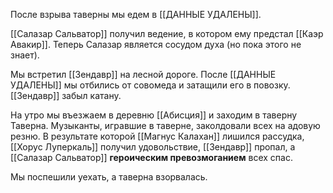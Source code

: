После взрыва таверны мы едем в [[ДАННЫЕ УДАЛЕНЫ]].

[[Салазар Сальватор]] получил ведение, в котором ему предстал [[Каэр Авакир]]. Теперь Салазар является сосудом духа (но пока этого не знает).

Мы встретил [[Зендавр]] на лесной дороге. После [[ДАННЫЕ УДАЛЕНЫ]] мы отбились от совомеда и затащили его в повозку. [[Зендавр]] забыл катану.

На утро мы въезжаем в деревню [[Абисция]] и заходим в таверну Таверна. Музыканты, игравшие в таверне, заколдовали всех на адовую резню. В результате которой [[Магнус Калахан]] лишился рассудка, [[Хорус Луперкаль]] получил удовольствие, [[Зендавр]] пропал, а [[Салазар Сальватор]] **героическим превозмоганием** всех спас.

Мы поспешили уехать, а таверна взорвалась.
